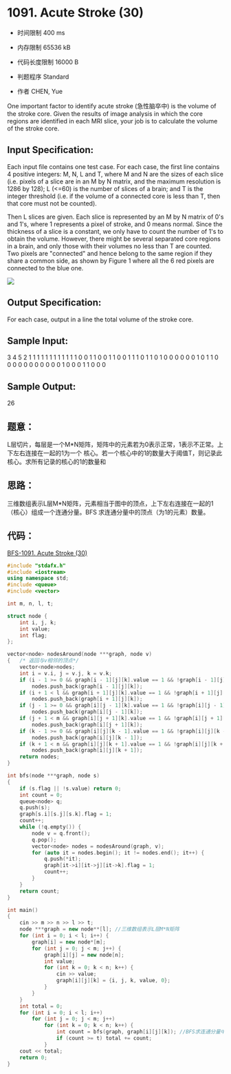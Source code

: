 ﻿# 1091. Acute Stroke (30)

* 时间限制 400 ms

* 内存限制 65536 kB

* 代码长度限制 16000 B

* 判题程序 Standard 

* 作者 CHEN, Yue


One important factor to identify acute stroke (急性脑卒中) is the volume of the stroke core. Given 
the results of image analysis in which the core regions are identified in each MRI slice, your job 
is to calculate the volume of the stroke core.



## Input Specification: 

Each input file contains one test case. For each case, the first line contains 4 positive integers: M, 
N, L and T, where M and N are the sizes of each slice (i.e. pixels of a slice are in an M by N matrix, 
and the maximum resolution is 1286 by 128); L (<=60) is the number of slices of a brain; and T is the 
integer threshold (i.e. if the volume of a connected core is less than T, then that core must not be counted).

Then L slices are given. Each slice is represented by an M by N matrix of 0's and 1's, where 1 represents 
a pixel of stroke, and 0 means normal. Since the thickness of a slice is a constant, we only have to count 
the number of 1's to obtain the volume. However, there might be several separated core regions in a brain, 
and only those with their volumes no less than T are counted. Two pixels are "connected" and hence belong 
to the same region if they share a common side, as shown by Figure 1 where all the 6 red pixels are connected 
to the blue one. 

![](http://wx4.sinaimg.cn/mw690/006XXwaCgy1fy0kghw374j304703bdgn.jpg)
				



## Output Specification: 


For each case, output in a line the total volume of the stroke core. 



## Sample Input:

3 4 5 2
1 1 1 1
1 1 1 1
1 1 1 1
0 0 1 1
0 0 1 1
0 0 1 1
1 0 1 1
0 1 0 0
0 0 0 0
1 0 1 1
0 0 0 0
0 0 0 0
0 0 0 1
0 0 0 1
1 0 0 0

## Sample Output:

26



## 题意：

L层切片，每层是一个M*N矩阵，矩阵中的元素若为0表示正常，1表示不正常。上下左右连接在一起的1为一个
核心。若一个核心中的1的数量大于阈值T，则记录此核心。求所有记录的核心的1的数量和


## 思路：

三维数组表示L层M*N矩阵，元素相当于图中的顶点，上下左右连接在一起的1（核心）组成一个连通分量。BFS
求连通分量中的顶点（为1的元素）数量。


## 代码：

[BFS-1091. Acute Stroke (30) ](https://github.com/jerrykcode/PAT-Practise/blob/master/PAT%20Advanced%20Level%20Practise/1091.%20Acute%20Stroke%20(30)/1091.%20Acute%20Stroke%20(30).cpp)

```cpp
#include "stdafx.h"
#include <iostream>
using namespace std;
#include <queue>
#include <vector>

int m, n, l, t;

struct node {
	int i, j, k;
	int value;
	int flag;
};

vector<node> nodesAround(node ***graph, node v)
{	/* 返回与v相邻的顶点*/
	vector<node>nodes;
	int i = v.i, j = v.j, k = v.k;
	if (i - 1 >= 0 && graph[i - 1][j][k].value == 1 && !graph[i - 1][j][k].flag) 
		nodes.push_back(graph[i - 1][j][k]);
	if (i + 1 < l && graph[i + 1][j][k].value == 1 && !graph[i + 1][j][k].flag)
		nodes.push_back(graph[i + 1][j][k]);
	if (j - 1 >= 0 && graph[i][j - 1][k].value == 1 && !graph[i][j - 1][k].flag)
		nodes.push_back(graph[i][j - 1][k]);
	if (j + 1 < m && graph[i][j + 1][k].value == 1 && !graph[i][j + 1][k].flag)
		nodes.push_back(graph[i][j + 1][k]);
	if (k - 1 >= 0 && graph[i][j][k - 1].value == 1 && !graph[i][j][k - 1].flag)
		nodes.push_back(graph[i][j][k - 1]);
	if (k + 1 < n && graph[i][j][k + 1].value == 1 && !graph[i][j][k + 1].flag)
		nodes.push_back(graph[i][j][k + 1]);
	return nodes;
}

int bfs(node ***graph, node s)
{
	if (s.flag || !s.value) return 0;
	int count = 0;
	queue<node> q;
	q.push(s);
	graph[s.i][s.j][s.k].flag = 1;
	count++;
	while (!q.empty()) {
		node v = q.front();
		q.pop();
		vector<node> nodes = nodesAround(graph, v);
		for (auto it = nodes.begin(); it != nodes.end(); it++) {
			q.push(*it);
			graph[it->i][it->j][it->k].flag = 1;
			count++;
		}
	}
	return count;
}

int main()
{
	cin >> m >> n >> l >> t;
	node ***graph = new node**[l]; //三维数组表示L层M*N矩阵
	for (int i = 0; i < l; i++) {
		graph[i] = new node*[m];
		for (int j = 0; j < m; j++) {
			graph[i][j] = new node[n];
			int value;
			for (int k = 0; k < n; k++) {
				cin >> value;
				graph[i][j][k] = {i, j, k, value, 0};
			}
		}
	}
	int total = 0;
	for (int i = 0; i < l; i++)
		for (int j = 0; j < m; j++)
			for (int k = 0; k < n; k++) {
				int count = bfs(graph, graph[i][j][k]); //BFS求连通分量中的元素数量
				if (count >= t) total += count;
			}
	cout << total;
    return 0;
}
```